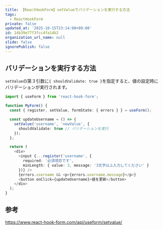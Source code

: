 ```yaml
---
title: 【ReactHookForm】setValueでバリデーションを実行する方法
tags:
  - ReactHookForm
private: false
updated_at: '2025-10-15T23:14:00+09:00'
id: 14b39e77f3fcc4fa14b2
organization_url_name: null
slide: false
ignorePublish: false
---
```

## バリデーションを実行する方法

`setValue`の第３引数に`{ shouldValidate: true }`を指定すると、値の設定時にバリデーションが実行されます。

```typescript
import { useForm } from 'react-hook-form';

function MyForm() {
  const { register, setValue, formState: { errors } } = useForm();

  const updateUsername = () => {
    setValue('username', 'newValue', { 
      shouldValidate: true // バリデーションを実行
    });
  };

  return (
    <div>
      <input {...register('username', { 
        required: '必須項目です',
        minLength: { value: 3, message: '3文字以上入力してください' }
      })} />
      {errors.username && <p>{errors.username.message}</p>}
      <button onClick={updateUsername}>値を更新</button>
    </div>
  );
}
```

## 参考

https://www.react-hook-form.com/api/useform/setvalue/
